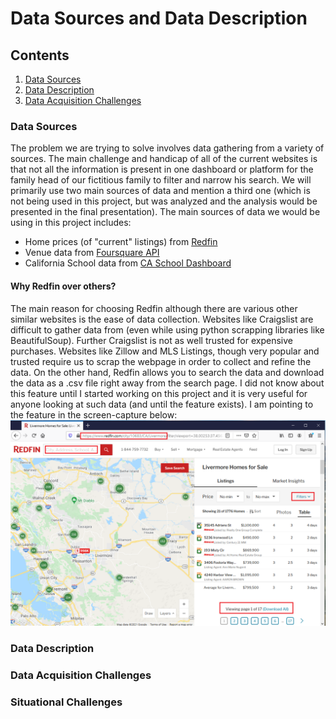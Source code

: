 # Data Sources and Data Description

## Contents
1. [Data Sources](#data-sources)
2. [Data Description](#data-description)
3. [Data Acquisition Challenges](#data-acq-challenges)

### Data Sources<a name="data-sources"></a>

The problem we are trying to solve involves data gathering from a variety of sources. The main challenge and handicap of all of the current websites is that not all the information is present in one dashboard or platform for the family head of our fictitious family to filter and narrow his search. We will primarily use two main sources of data and mention a third one (which is not being used in this project, but was analyzed and the analysis would be presented in the final presentation). The main sources of data we would be using in this project includes:

  * Home prices (of "current" listings) from [Redfin](https://www.redfin.com/)
  * Venue data from [Foursquare API](https://developer.foursquare.com/docs/api-reference/venues/categories/)
  * California School data from [CA School Dashboard](https://www.cde.ca.gov/ta/ac/cm/#)
  
#### Why Redfin over others?

The main reason for choosing Redfin although there are various other similar websites is the ease of data collection. Websites like Craigslist are difficult to gather data from (even while using python scrapping libraries like BeautifulSoup). Further Craigslist is not as well trusted for expensive purchases. Websites like Zillow and MLS Listings, though very popular and trusted require us to scrap the webpage in order to collect and refine the data. On the other hand, Redfin allows you to search the data and download the data as a .csv file right away from the search page. I did not know about this feature until I started working on this project and it is very useful for anyone looking at such data (and until the feature exists). I am pointing to the feature in the screen-capture below:
![Download Redfin data](./assets/redfin_data_csv_download.PNG)

### Data Description<a name="data-description"></a>

### Data Acquisition Challenges<a name="data-acq-challenges"></a>

### Situational Challenges<a name="sit-challenges"></a>

